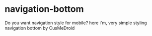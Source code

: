 # navigation-bottom
Do you want navigation style for mobile? here i'm, very simple styling navigation bottom by CusMeDroid
